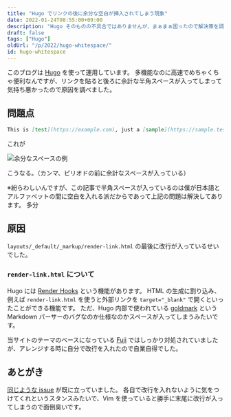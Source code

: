 ```yaml
---
title: "Hugo でリンクの後に余分な空白が挿入されてしまう現象"
date: 2022-01-24T08:55:00+09:00
description: "Hugo そのものの不具合ではありませんが、まぁまぁ困ったので解決策を調べました。"
draft: false
tags: ["Hugo"]
oldUrl: "/p/2022/hugo-whitespace/"
id: hugo-whitespace
---
```


このブログは [Hugo](https://gohugo.io) を使って運用しています。
多機能なのに高速でめちゃくちゃ便利なんですが、リンクを貼ると後ろに余計な半角スペースが入ってしまって気持ち悪かったので原因を調べました。

## 問題点
```markdown
This is [test](https://example.com), just a [sample](https://sample.test).
```

これが

![余分なスペースの例](/img/unnecessary-whitespace.webp)

こうなる。（カンマ、ピリオドの前に余計なスペースが入っている）

※紛らわしいんですが、この記事で半角スペースが入っているのは僕が日本語とアルファベットの間に空白を入れる派だからであって上記の問題は解決してあります。
多分

## 原因
`layouts/_default/_markup/render-link.html` の最後に改行が入っているせいでした。

### `render-link.html` について
Hugo には [Render Hooks](https://gohugo.io/getting-started/configuration-markup#markdown-render-hooks) という機能があります。
HTML の生成に割り込み、例えば `render-link.html` を使うと外部リンクを `target="_blank"` で開くといったことができる機能です。
ただ、Hugo 内部で使われている [goldmark](https://github.com/yuin/goldmark) という Markdown パーサーのバグなのか仕様なのかスペースが入ってしまうみたいです。

当サイトのテーマのベースになっている [Fuji](https://github.com/dsrkafuu/hugo-theme-fuji/) ではしっかり対処されていましたが、アレンジする時に自分で改行を入れたので自業自得でした。

## あとがき
[同じような issue](https://github.com/gohugoio/hugo/issues/6832) が既に立っていました。
各自で改行を入れないように気をつけてくれというスタンスみたいで、Vim を使っていると勝手に末尾に改行が入ってしまうので面倒臭いです。
